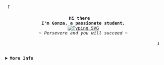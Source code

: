 <!-- Based on Rxyhn's aesthetic profile on GitHub -->
<h2></h2><br>
<div align="justify">
<!-- Profile -->
<p align="left"><strong><samp>「</samp></strong></p>
  <p align="center">
    <samp>
      <b>
        Hi there <img src="https://github.com/gdicosimo/gdicosimo/assets/73568465/6b8ccf0e-7eab-4999-8daf-7334a937a1de" width="16">
      <br>
        I'm Gonza, a passionate student.
      </b>
      <br>
        <a href="https://git.io/typing-svg"><img src="https://readme-typing-svg.herokuapp.com?font=JetBrains+Mono&weight=200&size=15&pause=1000&color=63F2BE&center=true&vCenter=true&random=false&width=435&lines=I+code+in+a+minimalist+and+clean+way.+;I+like+doing+scripts.;Exploring+the+beauty+of+learning." alt="Typing SVG" /></a>
      <br>
      <i>
        ~ Persevere and you will succeed ~
      </i>
    </samp>
  </p>
<p align="right"><strong><samp>」</samp></strong></p>
<br>
<details>
<summary><samp><b>More Info</b></samp></summary>
<h2></h2><br>
<!-- Github Trophy -->
<div align="center">
  <table>
    <tr>
      <td><a href="#--------"><img align="center" alt="GitHub Trophy" src="https://github-trophies.vercel.app/?username=gdicosimo&rank=SECRET,SSS,SS,S,AAA,AA,A&row=2&column=3&margin-w=15&margin-h=15&no-frame=true&theme=nord"></a></td>
    </tr>
  </table>
</div>
<!-- Github Stats -->
<div align="center">
  <table>
    <tr>
      <td><a href="#--------"><img height="137px" align="center" alt="GitHub Stats" src="https://github-readme-stats.vercel.app/api?username=gdicosimo&count_private=true&show_icons=true&include_all_commits=true&line_height=21&hide_border=true&theme=nord"/></a></td>
      <td><a href="#--------"><img height="137px" align="center" alt="Top Language" src="https://github-readme-stats.vercel.app/api/top-langs/?username=gdicosimo&layout=compact&line_height=21&hide_border=true&theme=nord"/></a></td>
    </tr>
  </table>
<!-- Contact Me -->
<h2></h2><br>
<p align="center">
  <samp>
    <b>Feel free to get in touch with me. </b>
    <br><br>
    <a href="mailto:gonzalodicosimo@gmail.com">
      <img src="https://img.shields.io/badge/Email-%23D14836.svg?&style=for-the-badge&logo=gmail&logoColor=white&color=grey" alt="Email">
    </a>
    <a href="https://linkedin.com/in/gonzalo-dicosimo">
      <img src="https://img.shields.io/badge/LinkedIn-%230077B5.svg?&style=for-the-badge&logo=linkedin&logoColor=white&color=grey" alt="LinkedIn">
    </a>
    <a href="https://github.com/gdicosimo">
      <img src="https://img.shields.io/badge/GitHub-%23121011.svg?&style=for-the-badge&logo=github&logoColor=white&color=grey" alt="GitHub">
    </a>
  </samp>
</p>


</div>
</details>
<h2></h2><br>
</div>
